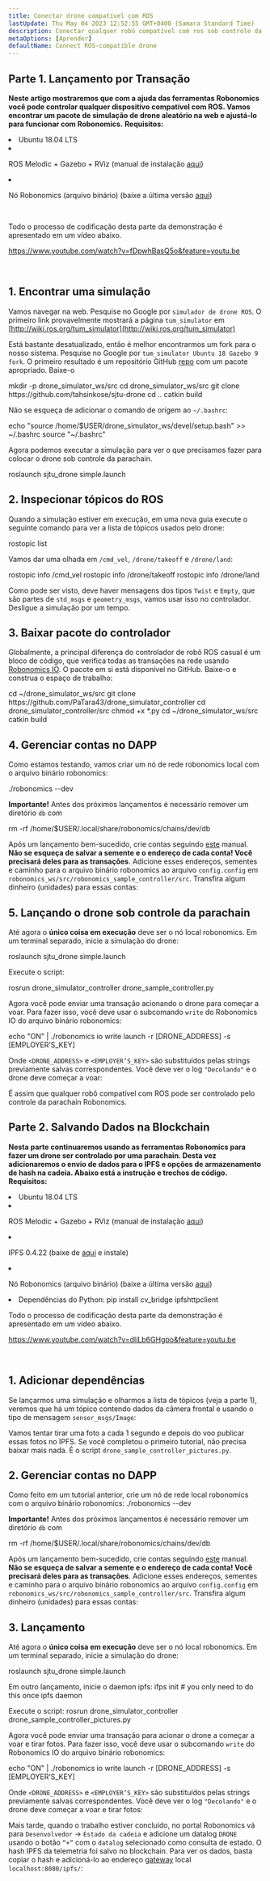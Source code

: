 ```yaml
---
title: Conectar drone compatível com ROS
lastUpdate: Thu May 04 2023 12:52:55 GMT+0400 (Samara Standard Time)
description: Conectar qualquer robô compatível com ros sob controle da parachain robonomics.
metaOptions: [Aprender]
defaultName: Connect ROS-compatible drone
---
```



## Parte 1. Lançamento por Transação

**Neste artigo mostraremos que com a ajuda das ferramentas Robonomics você pode controlar qualquer dispositivo compatível com ROS. Vamos encontrar um pacote de simulação de drone aleatório na web e ajustá-lo para funcionar com Robonomics.**
**Requisitos:**

<List>

<li>Ubuntu 18.04 LTS</li>

<li class="flex">

ROS Melodic + Gazebo + RViz (manual de instalação [aqui](http://wiki.ros.org/melodic/Instalação))

</li>

<li class="flex">

Nó Robonomics (arquivo binário) (baixe a última versão [aqui](https://github.com/airalab/robonomics/releases))

</li>

</List>

<br/>

Todo o processo de codificação desta parte da demonstração é apresentado em um vídeo abaixo.

https://www.youtube.com/watch?v=fDpwhBasQ5o&feature=youtu.be

<br/>

## 1. Encontrar uma simulação
Vamos navegar na web. Pesquise no Google por `simulador de drone ROS`. O primeiro link provavelmente mostrará a página `tum_simulator` em [http://wiki.ros.org/tum_simulator](http://wiki.ros.org/tum_simulator)


<LessonImages imageClasses="mb" src="connect-any-ros-compatible-drone/tum_simulator.jpg" alt="tum_simulator"/>

Está bastante desatualizado, então é melhor encontrarmos um fork para o nosso sistema. Pesquise no Google por `tum_simulator Ubuntu 18 Gazebo 9 fork`. O primeiro resultado é um repositório GitHub [repo](https://github.com/tahsinkose/sjtu-drone) com um pacote apropriado. Baixe-o

<LessonCodeWrapper language="bash">
mkdir -p drone_simulator_ws/src
cd drone_simulator_ws/src
git clone https://github.com/tahsinkose/sjtu-drone
cd ..
catkin build
</LessonCodeWrapper>

Não se esqueça de adicionar o comando de origem ao `~/.bashrc`:

<LessonCodeWrapper language="bash" codeClass="big-code">
echo "source /home/$USER/drone_simulator_ws/devel/setup.bash" >> ~/.bashrc
source "~/.bashrc"
</LessonCodeWrapper>

Agora podemos executar a simulação para ver o que precisamos fazer para colocar o drone sob controle da parachain.

<LessonCodeWrapper language="bash">
roslaunch sjtu_drone simple.launch
</LessonCodeWrapper>

## 2. Inspecionar tópicos do ROS
Quando a simulação estiver em execução, em uma nova guia execute o seguinte comando para ver a lista de tópicos usados pelo drone:

<LessonCodeWrapper language="bash">
rostopic list
</LessonCodeWrapper>

Vamos dar uma olhada em `/cmd_vel`, `/drone/takeoff` e `/drone/land`:

<LessonCodeWrapper language="bash">
rostopic info /cmd_vel
rostopic info /drone/takeoff
rostopic info /drone/land
</LessonCodeWrapper>

<LessonImages imageClasses="mb" src="connect-any-ros-compatible-drone/topics_info.jpg" alt="topics_info"/>

Como pode ser visto, deve haver mensagens dos tipos `Twist` e `Empty`, que são partes de `std_msgs` e `geometry_msgs`, vamos usar isso no controlador. Desligue a simulação por um tempo.

## 3. Baixar pacote do controlador
Globalmente, a principal diferença do controlador de robô ROS casual é um bloco de código, que verifica todas as transações na rede usando [Robonomics IO](https://wiki.robonomics.network/docs/rinterface/). O pacote em si está disponível no GitHub. Baixe-o e construa o espaço de trabalho:

<LessonCodeWrapper language="bash">
cd ~/drone_simulator_ws/src
git clone https://github.com/PaTara43/drone_simulator_controller
cd drone_simulator_controller/src
chmod +x *.py
cd ~/drone_simulator_ws/src
catkin build
</LessonCodeWrapper>

## 4. Gerenciar contas no DAPP
Como estamos testando, vamos criar um nó de rede robonomics local com o arquivo binário robonomics:

<LessonCodeWrapper language="bash">
./robonomics --dev
</LessonCodeWrapper>

**Importante!** Antes dos próximos lançamentos é necessário remover um diretório `db` com

<LessonCodeWrapper language="bash" codeClass="big-code">
rm -rf /home/$USER/.local/share/robonomics/chains/dev/db
</LessonCodeWrapper>

Após um lançamento bem-sucedido, crie contas seguindo [este](https://wiki.robonomics.network/docs/create-account-in-dapp/) manual. **Não se esqueça de salvar a semente e o endereço de cada conta! Você precisará deles para as transações**. Adicione esses endereços, sementes e caminho para o arquivo binário robonomics ao arquivo `config.config` em `robonomics_ws/src/robonomics_sample_controller/src`. Transfira algum dinheiro (unidades) para essas contas:

<LessonImages imageClasses="mb" src="connect-any-ros-compatible-drone/balances.jpg" alt="balances"/>

## 5. Lançando o drone sob controle da parachain

Até agora o **único coisa em execução** deve ser o nó local robonomics. Em um terminal separado, inicie a simulação do drone:

<LessonCodeWrapper language="bash">
roslaunch sjtu_drone simple.launch
</LessonCodeWrapper>

Execute o script:

<LessonCodeWrapper language="bash" codeClass="big-code">
rosrun drone_simulator_controller drone_sample_controller.py
</LessonCodeWrapper>

<LessonImages imageClasses="mb" src="connect-any-ros-compatible-drone/launched_drone.jpg" alt="launched_drone"/>

Agora você pode enviar uma transação acionando o drone para começar a voar. Para fazer isso, você deve usar o subcomando `write` do Robonomics IO do arquivo binário robonomics:

<LessonCodeWrapper language="bash" codeClass="big-code">
echo "ON" | ./robonomics io write launch -r [DRONE_ADDRESS] -s [EMPLOYER’S_KEY]
</LessonCodeWrapper>

Onde `<DRONE_ADDRESS>` e `<EMPLOYER’S_KEY>` são substituídos pelas strings previamente salvas correspondentes.
Você deve ver o log `"Decolando"` e o drone deve começar a voar:

<LessonImages imageClasses="mb" src="connect-any-ros-compatible-drone/flying.jpg" alt="flying"/>

É assim que qualquer robô compatível com ROS pode ser controlado pelo controle da parachain Robonomics.


##  Parte 2. Salvando Dados na Blockchain

**Nesta parte continuaremos usando as ferramentas Robonomics para fazer um drone ser controlado por uma parachain. Desta vez adicionaremos o envio de dados para o IPFS e opções de armazenamento de hash na cadeia. Abaixo está a instrução e trechos de código. Requisitos:**

<List>

<li>Ubuntu 18.04 LTS</li>

<li class="flex">

ROS Melodic + Gazebo + RViz (manual de instalação [aqui](http://wiki.ros.org/melodic/Instalação))
</li>

<li class="flex">

IPFS 0.4.22 (baixe de [aqui](https://dist.ipfs.io/go-ipfs/v0.4.22/go-ipfs_v0.4.22_linux-386.tar.gz) e instale)
</li>

<li class="flex">

Nó Robonomics (arquivo binário) (baixe a última versão [aqui](https://github.com/airalab/robonomics/releases))
</li>

<li>Dependências do Python:
<LessonCodeWrapper language="bash">
pip install cv_bridge ipfshttpclient
</LessonCodeWrapper>
</li>

</List>

Todo o processo de codificação desta parte da demonstração é apresentado em um vídeo abaixo.

https://www.youtube.com/watch?v=dliLb6GHgpo&feature=youtu.be

<br/>

## 1. Adicionar dependências
Se lançarmos uma simulação e olharmos a lista de tópicos (veja a parte 1), veremos que há um tópico contendo dados da câmera frontal e usando o tipo de mensagem `sensor_msgs/Image`:

<LessonImages imageClasses="mb" src="connect-any-ros-compatible-drone/front_camera.jpg" alt="front_camera"/>

Vamos tentar tirar uma foto a cada 1 segundo e depois do voo publicar essas fotos no IPFS. Se você completou o primeiro tutorial, não precisa baixar mais nada. É o script `drone_sample_controller_pictures.py`.

## 2. Gerenciar contas no DAPP
Como feito em um tutorial anterior, crie um nó de rede local robonomics com o arquivo binário robonomics:
<LessonCodeWrapper language="bash">
./robonomics --dev
</LessonCodeWrapper>

**Importante!** Antes dos próximos lançamentos é necessário remover um diretório `db` com

<LessonCodeWrapper language="bash" codeClass="big-code">
rm -rf /home/$USER/.local/share/robonomics/chains/dev/db
</LessonCodeWrapper>

Após um lançamento bem-sucedido, crie contas seguindo [este](https://wiki.robonomics.network/docs/create-account-in-dapp/) manual. **Não se esqueça de salvar a semente e o endereço de cada conta! Você precisará deles para as transações**. Adicione esses endereços, sementes e caminho para o arquivo binário robonomics ao arquivo `config.config` em `robonomics_ws/src/robonomics_sample_controller/src`. Transfira algum dinheiro (unidades) para essas contas:

<LessonImages imageClasses="mb" src="connect-any-ros-compatible-drone/balances.jpg" alt="balances"/>

## 3. Lançamento
Até agora o **único coisa em execução** deve ser o nó local robonomics. Em um terminal separado, inicie a simulação do drone:

<LessonCodeWrapper language="bash">
roslaunch sjtu_drone simple.launch
</LessonCodeWrapper>

Em outro lançamento, inicie o daemon ipfs:
<LessonCodeWrapper language="bash">
ifps init # you only need to do this once
ipfs daemon
</LessonCodeWrapper>

Execute o script:
<LessonCodeWrapper language="bash" codeClass="big-code">
rosrun drone_simulator_controller drone_sample_controller_pictures.py
</LessonCodeWrapper>

Agora você pode enviar uma transação para acionar o drone a começar a voar e tirar fotos. Para fazer isso, você deve usar o subcomando `write` do Robonomics IO do arquivo binário robonomics:

<LessonCodeWrapper language="bash" codeClass="big-code">
echo "ON" | ./robonomics io write launch -r [DRONE_ADDRESS] -s [EMPLOYER’S_KEY]
</LessonCodeWrapper>

Onde `<DRONE_ADDRESS>` e `<EMPLOYER’S_KEY>` são substituídos pelas strings previamente salvas correspondentes.
Você deve ver o log `"Decolando"` e o drone deve começar a voar e tirar fotos:

<LessonImages imageClasses="mb" src="connect-any-ros-compatible-drone/flying_picturing.jpg" alt="flying_picturing"/>

Mais tarde, quando o trabalho estiver concluído, no portal Robonomics vá para `Desenvolvedor` -> `Estado da cadeia` e adicione um datalog `DRONE` usando o botão `“+”` com o `datalog` selecionado como consulta de estado. O hash IPFS da telemetria foi salvo no blockchain. Para ver os dados, basta copiar o hash e adicioná-lo ao endereço [gateway](https://gateway.ipfs.io/ipfs/QmeYYwD4y4DgVVdAzhT7wW5vrvmbKPQj8wcV2pAzjbj886/docs/getting-started/) local `localhost:8080/ipfs/`:


<LessonImages imageClasses="mb" src="connect-any-ros-compatible-drone/datalog.jpg" alt="Voila"/>